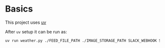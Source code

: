 # Basics

This project uses [uv](https://github.com/astral-sh/uv)

After `uv` setup it can be run as:

```sh
uv run weather.py ./FEED_FILE_PATH ./IMAGE_STORAGE_PATH SLACK_WEBHOOK SLACK_API_KEY SLACK_CHANNEL DISCORD_WEBHOOK
```
